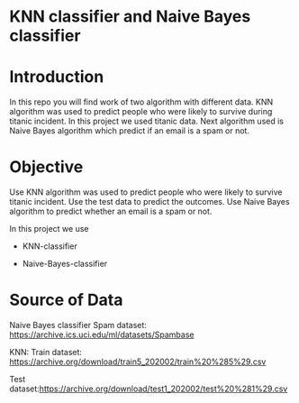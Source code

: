 # KNN classifier and Naive Bayes classifier

# Introduction
In this repo you will find work of two algorithm with different data. KNN algorithm was used to predict people who were likely to survive during titanic incident. In this project we used titanic data.
Next algorithm used is Naive Bayes algorithm which predict if an email is a spam or not.

# Objective
Use KNN algorithm was used to predict people who were likely to survive titanic incident. Use the test data to predict the outcomes. 
Use Naive Bayes algorithm to predict whether an email is a spam or not.

In this project we use

- KNN-classifier

- Naive-Bayes-classifier


# Source of Data

Naive Bayes classifier
  Spam dataset: https://archive.ics.uci.edu/ml/datasets/Spambase 

KNN:
  Train dataset: https://archive.org/download/train5_202002/train%20%285%29.csv

  Test dataset:https://archive.org/download/test1_202002/test%20%281%29.csv
